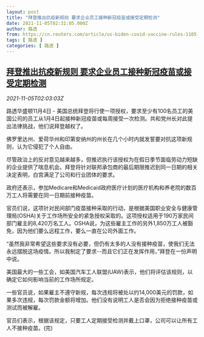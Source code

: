 ```yaml
---
layout: post
title: "拜登推出抗疫新规则 要求企业员工接种新冠疫苗或接受定期检测"
date: 2021-11-05T02:31:05.000Z
author: 路透
from: https://cn.reuters.com/article/us-biden-covid-vaccine-rules-1105-idCNKBS2HQ04H
tags: [ 路透 ]
categories: [ 路透 ]
---
```

<!--1636079465000-->
[拜登推出抗疫新规则 要求企业员工接种新冠疫苗或接受定期检测](https://cn.reuters.com/article/us-biden-covid-vaccine-rules-1105-idCNKBS2HQ04H)
------

<div>
<div><i>2021-11-05T02:03:03Z</i></div><p>路透华盛顿11月4日 - 美国总统拜登将行使一项授权，要求至少有100名员工的美国公司的员工从1月4日起接种新冠疫苗或每周接受一次检测。共和党州长对此提出法律挑战，他们说拜登越权了。</p><p>佛罗里达州、爱荷华州和印第安纳州的州长在几个小时内就发誓要对抗这项新规则，认为它侵犯了个人自由。</p><p>尽管政治上的反对意见越来越多，但推迟执行该授权为在假日季节面临劳动力短缺的企业提供了喘息机会。拜登将针对联邦承包商的最后期限推迟到同一日期的相关决定表明，白宫满足了公司和行业团体的要求。</p><p>政府还表示，参加Medicare和Medicaid政府医疗计划的医疗机构和养老院的数百万工人将需要在同一日期前接种疫苗。</p><p>官员们说，这项针对民间部门疫苗接种采取的行动，是根据美国职业安全与健康管理局(OSHA)关于工作场所安全的紧急授权采取的。这项授权适用于190万家民间部门雇主的8,420万名工人。OSHA说，为这些雇主工作的另外1,850万工人被豁免，因为他们要么远程工作，要么一直在公司外面工作。</p><p>“虽然我非常希望这些要求没有必要，但仍有太多的人没有接种疫苗，使我们无法永远摆脱这场疫情。所以我制定了要求--而且它们正在发挥作用，”拜登在一份声明中说。</p><p>美国最大的一些工会，如美国汽车工人联盟(UAW)表示，他们将评估该规则，以确定它如何影响当前的工作场所规定。</p><p>一些官员说，如果雇主不遵守新规，每次违规将被处以约14,000美元的罚款，如果多次违规，每次罚款金额将增加。他们没有说明工人是否会因为拒绝接种疫苗或测试而被解雇。</p><p>官员们表示，根据该规定，只要工人定期接受检测并戴上口罩，公司可以让所有工人不接种疫苗。(完)</p>
</div>
